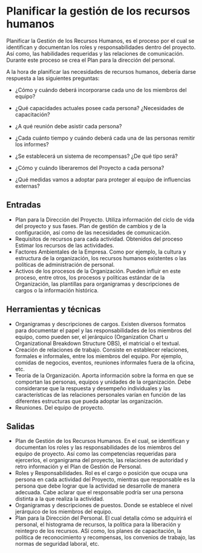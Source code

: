 # Planificar la gestión de los recursos humanos

Planificar la Gestión de los Recursos Humanos, es el proceso por el cual se identifican y documentan los roles y responsabilidades dentro del proyecto. Así como, las habilidades requeridas y las relaciones de comunicación. Durante este proceso se crea el Plan para la dirección del personal.

A la hora de planificar las necesidades de recursos humanos, debería darse respuesta a las siguientes preguntas:

* ¿Cómo y cuándo deberá incorporarse cada uno de los miembros del equipo?

* ¿Qué capacidades actuales posee cada persona? ¿Necesidades de capacitación?

* ¿A qué reunión debe asistir cada persona?

* ¿Cada cuánto tiempo y cuándo deberá cada una de las personas remitir los informes?

* ¿Se establecerá un sistema de recompensas? ¿De qué tipo será?

* ¿Cómo y cuándo liberaremos del Proyecto a cada persona?

* ¿Qué medidas vamos a adoptar para proteger al equipo de influencias externas?

## Entradas

* Plan para la Dirección del Proyecto. Utiliza información del ciclo de vida del proyecto y sus fases. Plan de gestión de cambios y de la configuración, así como de las necesidades de comunicación.
* Requisitos de recursos para cada actividad. Obtenidos del proceso Estimar los recursos de las actividades.
* Factores Ambientales de la Empresa. Como por ejemplo, la cultura y estructura de la organización, los recursos humanos existentes o las políticas de administración de personal.
* Activos de los procesos de la Organización. Pueden influir en este proceso, entre otros, los procesos y políticas estándar de la Organización, las plantillas para organigramas y descripciones de cargos o la información histórica.

## Herramientas y técnicas

* Organigramas y descripciones de cargos. Existen diversos formatos para documentar el papel y las responsabilidades de los miembros del equipo, como pueden ser,  el jerárquico (Organization Chart u Organizational Breakdown Structure OBS), el matricial o el textual.
* Creación de relaciones de trabajo. Consiste en establecer relaciones, formales e informales, entre los miembros del equipo. Por ejemplo, comidas de negocios, eventos, reuniones informales fuera de la oficina, etc.
* Teoría de la Organización. Aporta información sobre la forma en que se comportan las personas, equipos y unidades de la organización. Debe considerarse que la respuesta y desempeño individuales y las características de las relaciones personales varían en función de las diferentes estructuras que pueda adoptar las organización.
* Reuniones. Del equipo de proyecto.

## Salidas

* Plan de Gestión de los Recursos Humanos. En el cual, se identifican y documentan los roles y las responsabilidades de los miembros del equipo de proyecto. Así como las competencias requeridas para ejercerlos, el organigrama del proyecto, las relaciones de autoridad y retro información y el Plan de Gestión de Personal.
* Roles y Responsabilidades. Rol es el cargo o posición que ocupa una persona en cada actividad del Proyecto, mientras que responsable es la persona que debe lograr que la actividad se desarrolle de manera adecuada. Cabe aclarar que el responsable podría ser una persona distinta a la que realiza la actividad.
* Organigramas y descripciones de puestos.  Donde se establece el nivel jerárquico de los miembros del equipo.
* Plan para la Dirección del Personal.  El cual detalla cómo se adquirirá el personal, el histograma de recursos, la política para la liberación y reintegro de los recursos. ASí como, los planes de capacitación, la política de reconocimiento y recompensas, los convenios de trabajo, las normas de seguridad laboral, etc.